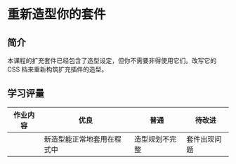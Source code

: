 # 重新造型你的套件

## 简介

本课程的扩充套件已经包含了造型设定，但你不需要非得使用它们。改写它的 CSS 档来重新构筑扩充插件的造型。

## 学习评量

| 作业内容 | 优良                       | 普通           | 待改进       |
| -------- | -------------------------- | -------------- | ------------ |
|          | 新造型能正常地套用在程式中 | 造型规划不完整 | 套件出现问题 |